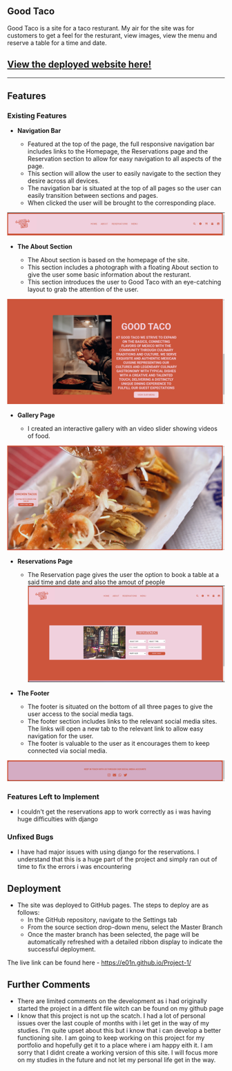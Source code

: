 ## Good Taco

 Good Taco is a site for a taco resturant. My air for the site was for customers to get a feel for the resturant, view images, view the menu and reserve a table for a time and date.

## [View the deployed website here!](https://e01n.github.io/Styled-by-Saoirse/)
---

## Features 


### Existing Features

- __Navigation Bar__

  - Featured at the top of the page, the full responsive navigation bar includes links to  the Homepage, the Reservations page and the Reservation section to allow for easy navigation to all aspects of the page.
  - This section will allow the user to easily navigate to the section they desire across all devices. 
  - The navigation bar is situated at the top of all pages so the user can easily transition between sections and pages.
  - When clicked the user will be brought to the corresponding place.

![Nav Bar](assets/images/Header.png)

- __The About Section__

  - The About section is based on the homepage of the site.
  - This section includes a photograph with a floating About section to give the user some basic information about the resturant. 
  - This section introduces the user to Good Taco with an eye-catching layout to grab the attention of the user.

![About Section](assets/images/About.png)

- __Gallery Page__

  - I created an interactive gallery with an video slider showing videos of food.

![Gallery Secton](assets/images/Gallery.png)

- __Reservations Page__

  - The Reservation page gives the user the option to book a table at a said time and date and also the amout of people
![Reservation Page](assets/images/Reservation.png)

- __The Footer__ 

  - The footer is situated on the bottom of all three pages to give the user access to the social media tags.
  - The footer section includes links to the relevant social media sites. The links will open a new tab to the relevant link to allow easy navigation for the user. 
  - The footer is valuable to the user as it encourages them to keep connected via social media.

![Footer](assets/images/Footer.png)


### Features Left to Implement

- I couldn't get the reservations app to work correctly as i was having huge difficulties with django


### Unfixed Bugs

- I have had major issues with using django for the reservations. I understand that this is a huge part of the project and simply ran out of time to fix the errors i was encountering

## Deployment

- The site was deployed to GitHub pages. The steps to deploy are as follows: 
  - In the GitHub repository, navigate to the Settings tab 
  - From the source section drop-down menu, select the Master Branch
  - Once the master branch has been selected, the page will be automatically refreshed with a detailed ribbon display to indicate the successful deployment. 

The live link can be found here - https://e01n.github.io/Project-1/ 


## Further Comments
- There are limited comments on the development as i had originally started the project in a diffent file witch can be found on my github page
- I know that this project is not up the scatch. I had a lot of personal issues over the last couple of months with i let get in the way of my studies. I'm quite upset about this but i know that i can develop a better functioning site. I am going to keep working on this project for my portfolio and hopefully get it to a place where i am happy eith it. I am sorry that I didnt create a working version of this site. I will focus more on my studies in the future and not let my personal life get in the way. 
